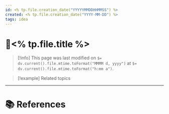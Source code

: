 ```yaml
---
id: <% tp.file.creation_date("YYYYYMMDDHHMMSS") %>  
created: <% tp.file.creation_date("YYYY-MM-DD") %> 
tags: idea
---
```

# 📎<% tp.file.title %>

> [!info]
> This page was last modified on `$= dv.current().file.mtime.toFormat("MMMM d, yyyy")` at `$= dv.current().file.mtime.toFormat("h:mm a")`.

> [!example] Related topics
> 

---
# 📚 References